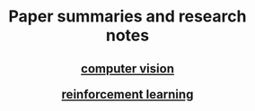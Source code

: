 <link rel="stylesheet" href="style.css">
<center> 
<h1> Paper summaries and research notes </h1>

<h2>

[computer vision](cv/index.md)

[reinforcement learning](rl/index.md)


